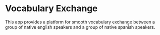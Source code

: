 # Vocabulary Exchange

This app provides a platform for smooth vocabulary exchange between a group of native english speakers and a group of native spanish speakers.
